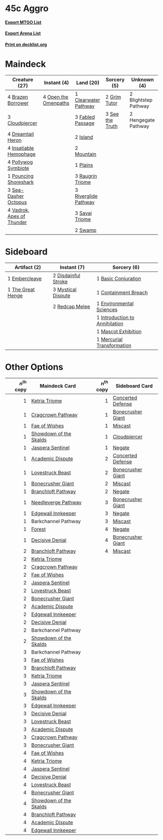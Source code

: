 # 45c Aggro

#### [Export MTGO List](../collection/45c%20Aggro/45c%20Aggro.txt)
#### [Export Arena List](../collection/45c%20Aggro/45c%20Aggro_arena.txt)
#### [Print on decklist.org](http://decklist.org/?deckmain=2%09Blightstep%20Pathway%0A4%09Brazen%20Borrower%0A1%09Clearwater%20Pathway%0A3%09Cloudpiercer%0A4%09Dreamtail%20Heron%0A3%09Fabled%20Passage%0A2%09Grim%20Tutor%0A2%09Hengegate%20Pathway%0A4%09Insatiable%20Hemophage%0A2%09Island%0A2%09Mountain%0A4%09Open%20the%20Omenpaths%0A1%09Plains%0A4%09Pollywog%20Symbiote%0A1%09Pouncing%20Shoreshark%0A3%09Raugrin%20Triome%0A3%09Riverglide%20Pathway%0A3%09Savai%20Triome%0A3%09Sea-Dasher%20Octopus%0A3%09See%20the%20Truth%0A2%09Swamp%0A4%09Vadrok,%20Apex%20of%20Thunder&deckside=1%09Basic%20Conjuration%0A1%09Containment%20Breach%0A2%09Disdainful%20Stroke%0A1%09Embercleave%0A1%09Environmental%20Sciences%0A1%09Introduction%20to%20Annihilation%0A1%09Mascot%20Exhibition%0A1%09Mercurial%20Transformation%0A3%09Mystical%20Dispute%0A2%09Redcap%20Melee%0A1%09The%20Great%20Henge)
# Maindeck

|                                           Creature (27)                                            |                                          Instant (4)                                          |                                           Land (20)                                           |                                       Sorcery (5)                                        |    Unknown (4)     |
|----------------------------------------------------------------------------------------------------|-----------------------------------------------------------------------------------------------|-----------------------------------------------------------------------------------------------|------------------------------------------------------------------------------------------|--------------------|
|4 [Brazen Borrower](http://gatherer.wizards.com/Pages/Card/Details.aspx?multiverseid=473001)        |4 [Open the Omenpaths](http://gatherer.wizards.com/Pages/Card/Details.aspx?multiverseid=503755)|1 [Clearwater Pathway](http://gatherer.wizards.com/Pages/Card/Details.aspx?multiverseid=491913)|2 [Grim Tutor](http://gatherer.wizards.com/Pages/Card/Details.aspx?multiverseid=201409)   |2 Blightstep Pathway|
|3 [Cloudpiercer](http://gatherer.wizards.com/Pages/Card/Details.aspx?multiverseid=479632)           |                                                                                               |3 [Fabled Passage](http://gatherer.wizards.com/Pages/Card/Details.aspx?multiverseid=473206)    |3 [See the Truth](http://gatherer.wizards.com/Pages/Card/Details.aspx?multiverseid=488251)|2 Hengegate Pathway |
|4 [Dreamtail Heron](http://gatherer.wizards.com/Pages/Card/Details.aspx?multiverseid=479567)        |                                                                                               |2 [Island](http://gatherer.wizards.com/Pages/Card/Details.aspx?multiverseid=439857)            |                                                                                          |                    |
|4 [Insatiable Hemophage](http://gatherer.wizards.com/Pages/Card/Details.aspx?multiverseid=479613)   |                                                                                               |2 [Mountain](http://gatherer.wizards.com/Pages/Card/Details.aspx?multiverseid=439859)          |                                                                                          |                    |
|4 [Pollywog Symbiote](http://gatherer.wizards.com/Pages/Card/Details.aspx?multiverseid=482372)      |                                                                                               |1 [Plains](http://gatherer.wizards.com/Pages/Card/Details.aspx?multiverseid=439856)            |                                                                                          |                    |
|1 [Pouncing Shoreshark](http://gatherer.wizards.com/Pages/Card/Details.aspx?multiverseid=479584)    |                                                                                               |3 [Raugrin Triome](http://gatherer.wizards.com/Pages/Card/Details.aspx?multiverseid=479771)    |                                                                                          |                    |
|3 [Sea-Dasher Octopus](http://gatherer.wizards.com/Pages/Card/Details.aspx?multiverseid=479586)     |                                                                                               |3 [Riverglide Pathway](http://gatherer.wizards.com/Pages/Card/Details.aspx?multiverseid=491920)|                                                                                          |                    |
|4 [Vadrok, Apex of Thunder](http://gatherer.wizards.com/Pages/Card/Details.aspx?multiverseid=479734)|                                                                                               |3 [Savai Triome](http://gatherer.wizards.com/Pages/Card/Details.aspx?multiverseid=479773)      |                                                                                          |                    |
|                                                                                                    |                                                                                               |2 [Swamp](http://gatherer.wizards.com/Pages/Card/Details.aspx?multiverseid=439858)             |                                                                                          |                    |


# Sideboard

|                                        Artifact (2)                                        |                                         Instant (7)                                          |                                               Sorcery (6)                                               |
|--------------------------------------------------------------------------------------------|----------------------------------------------------------------------------------------------|---------------------------------------------------------------------------------------------------------|
|1 [Embercleave](http://gatherer.wizards.com/Pages/Card/Details.aspx?multiverseid=473082)    |2 [Disdainful Stroke](http://gatherer.wizards.com/Pages/Card/Details.aspx?multiverseid=420705)|1 [Basic Conjuration](http://gatherer.wizards.com/Pages/Card/Details.aspx?multiverseid=513597)           |
|1 [The Great Henge](http://gatherer.wizards.com/Pages/Card/Details.aspx?multiverseid=473123)|3 [Mystical Dispute](http://gatherer.wizards.com/Pages/Card/Details.aspx?multiverseid=473020) |1 [Containment Breach](http://gatherer.wizards.com/Pages/Card/Details.aspx?multiverseid=513602)          |
|                                                                                            |2 [Redcap Melee](http://gatherer.wizards.com/Pages/Card/Details.aspx?multiverseid=473097)     |1 [Environmental Sciences](http://gatherer.wizards.com/Pages/Card/Details.aspx?multiverseid=513477)      |
|                                                                                            |                                                                                              |1 [Introduction to Annihilation](http://gatherer.wizards.com/Pages/Card/Details.aspx?multiverseid=513479)|
|                                                                                            |                                                                                              |1 [Mascot Exhibition](http://gatherer.wizards.com/Pages/Card/Details.aspx?multiverseid=513481)           |
|                                                                                            |                                                                                              |1 [Mercurial Transformation](http://gatherer.wizards.com/Pages/Card/Details.aspx?multiverseid=513524)    |


# Other Options

|*n*<sup>th</sup> copy|                                          Maindeck Card                                          |*n*<sup>th</sup> copy|                                       Sideboard Card                                       |
|--------------------:|-------------------------------------------------------------------------------------------------|--------------------:|--------------------------------------------------------------------------------------------|
|                    1|[Ketria Triome](http://gatherer.wizards.com/Pages/Card/Details.aspx?multiverseid=479770)         |                    1|[Concerted Defense](http://gatherer.wizards.com/Pages/Card/Details.aspx?multiverseid=491680)|
|                    1|[Cragcrown Pathway](http://gatherer.wizards.com/Pages/Card/Details.aspx?multiverseid=491915)     |                    1|[Bonecrusher Giant](http://gatherer.wizards.com/Pages/Card/Details.aspx?multiverseid=473077)|
|                    1|[Fae of Wishes](http://gatherer.wizards.com/Pages/Card/Details.aspx?multiverseid=473006)         |                    1|[Miscast](http://gatherer.wizards.com/Pages/Card/Details.aspx?multiverseid=485380)          |
|                    1|[Showdown of the Skalds](http://gatherer.wizards.com/Pages/Card/Details.aspx?multiverseid=503845)|                    1|[Cloudpiercer](http://gatherer.wizards.com/Pages/Card/Details.aspx?multiverseid=479632)     |
|                    1|[Jaspera Sentinel](http://gatherer.wizards.com/Pages/Card/Details.aspx?multiverseid=503792)      |                    1|[Negate](http://gatherer.wizards.com/Pages/Card/Details.aspx?multiverseid=423707)           |
|                    1|[Academic Dispute](http://gatherer.wizards.com/Pages/Card/Details.aspx?multiverseid=513568)      |                    2|[Concerted Defense](http://gatherer.wizards.com/Pages/Card/Details.aspx?multiverseid=491680)|
|                    1|[Lovestruck Beast](http://gatherer.wizards.com/Pages/Card/Details.aspx?multiverseid=473127)      |                    2|[Bonecrusher Giant](http://gatherer.wizards.com/Pages/Card/Details.aspx?multiverseid=473077)|
|                    1|[Bonecrusher Giant](http://gatherer.wizards.com/Pages/Card/Details.aspx?multiverseid=473077)     |                    2|[Miscast](http://gatherer.wizards.com/Pages/Card/Details.aspx?multiverseid=485380)          |
|                    1|[Branchloft Pathway](http://gatherer.wizards.com/Pages/Card/Details.aspx?multiverseid=491909)    |                    2|[Negate](http://gatherer.wizards.com/Pages/Card/Details.aspx?multiverseid=423707)           |
|                    1|[Needleverge Pathway](http://gatherer.wizards.com/Pages/Card/Details.aspx?multiverseid=491918)   |                    3|[Bonecrusher Giant](http://gatherer.wizards.com/Pages/Card/Details.aspx?multiverseid=473077)|
|                    1|[Edgewall Innkeeper](http://gatherer.wizards.com/Pages/Card/Details.aspx?multiverseid=473113)    |                    3|[Negate](http://gatherer.wizards.com/Pages/Card/Details.aspx?multiverseid=423707)           |
|                    1|Barkchannel Pathway                                                                              |                    3|[Miscast](http://gatherer.wizards.com/Pages/Card/Details.aspx?multiverseid=485380)          |
|                    1|[Forest](http://gatherer.wizards.com/Pages/Card/Details.aspx?multiverseid=439860)                |                    4|[Negate](http://gatherer.wizards.com/Pages/Card/Details.aspx?multiverseid=423707)           |
|                    1|[Decisive Denial](http://gatherer.wizards.com/Pages/Card/Details.aspx?multiverseid=513669)       |                    4|[Bonecrusher Giant](http://gatherer.wizards.com/Pages/Card/Details.aspx?multiverseid=473077)|
|                    2|[Branchloft Pathway](http://gatherer.wizards.com/Pages/Card/Details.aspx?multiverseid=491909)    |                    4|[Miscast](http://gatherer.wizards.com/Pages/Card/Details.aspx?multiverseid=485380)          |
|                    2|[Ketria Triome](http://gatherer.wizards.com/Pages/Card/Details.aspx?multiverseid=479770)         |                     |                                                                                            |
|                    2|[Cragcrown Pathway](http://gatherer.wizards.com/Pages/Card/Details.aspx?multiverseid=491915)     |                     |                                                                                            |
|                    2|[Fae of Wishes](http://gatherer.wizards.com/Pages/Card/Details.aspx?multiverseid=473006)         |                     |                                                                                            |
|                    2|[Jaspera Sentinel](http://gatherer.wizards.com/Pages/Card/Details.aspx?multiverseid=503792)      |                     |                                                                                            |
|                    2|[Lovestruck Beast](http://gatherer.wizards.com/Pages/Card/Details.aspx?multiverseid=473127)      |                     |                                                                                            |
|                    2|[Bonecrusher Giant](http://gatherer.wizards.com/Pages/Card/Details.aspx?multiverseid=473077)     |                     |                                                                                            |
|                    2|[Academic Dispute](http://gatherer.wizards.com/Pages/Card/Details.aspx?multiverseid=513568)      |                     |                                                                                            |
|                    2|[Edgewall Innkeeper](http://gatherer.wizards.com/Pages/Card/Details.aspx?multiverseid=473113)    |                     |                                                                                            |
|                    2|[Decisive Denial](http://gatherer.wizards.com/Pages/Card/Details.aspx?multiverseid=513669)       |                     |                                                                                            |
|                    2|Barkchannel Pathway                                                                              |                     |                                                                                            |
|                    2|[Showdown of the Skalds](http://gatherer.wizards.com/Pages/Card/Details.aspx?multiverseid=503845)|                     |                                                                                            |
|                    3|Barkchannel Pathway                                                                              |                     |                                                                                            |
|                    3|[Fae of Wishes](http://gatherer.wizards.com/Pages/Card/Details.aspx?multiverseid=473006)         |                     |                                                                                            |
|                    3|[Branchloft Pathway](http://gatherer.wizards.com/Pages/Card/Details.aspx?multiverseid=491909)    |                     |                                                                                            |
|                    3|[Ketria Triome](http://gatherer.wizards.com/Pages/Card/Details.aspx?multiverseid=479770)         |                     |                                                                                            |
|                    3|[Jaspera Sentinel](http://gatherer.wizards.com/Pages/Card/Details.aspx?multiverseid=503792)      |                     |                                                                                            |
|                    3|[Showdown of the Skalds](http://gatherer.wizards.com/Pages/Card/Details.aspx?multiverseid=503845)|                     |                                                                                            |
|                    3|[Edgewall Innkeeper](http://gatherer.wizards.com/Pages/Card/Details.aspx?multiverseid=473113)    |                     |                                                                                            |
|                    3|[Decisive Denial](http://gatherer.wizards.com/Pages/Card/Details.aspx?multiverseid=513669)       |                     |                                                                                            |
|                    3|[Lovestruck Beast](http://gatherer.wizards.com/Pages/Card/Details.aspx?multiverseid=473127)      |                     |                                                                                            |
|                    3|[Academic Dispute](http://gatherer.wizards.com/Pages/Card/Details.aspx?multiverseid=513568)      |                     |                                                                                            |
|                    3|[Cragcrown Pathway](http://gatherer.wizards.com/Pages/Card/Details.aspx?multiverseid=491915)     |                     |                                                                                            |
|                    3|[Bonecrusher Giant](http://gatherer.wizards.com/Pages/Card/Details.aspx?multiverseid=473077)     |                     |                                                                                            |
|                    4|[Fae of Wishes](http://gatherer.wizards.com/Pages/Card/Details.aspx?multiverseid=473006)         |                     |                                                                                            |
|                    4|[Ketria Triome](http://gatherer.wizards.com/Pages/Card/Details.aspx?multiverseid=479770)         |                     |                                                                                            |
|                    4|[Jaspera Sentinel](http://gatherer.wizards.com/Pages/Card/Details.aspx?multiverseid=503792)      |                     |                                                                                            |
|                    4|[Decisive Denial](http://gatherer.wizards.com/Pages/Card/Details.aspx?multiverseid=513669)       |                     |                                                                                            |
|                    4|[Lovestruck Beast](http://gatherer.wizards.com/Pages/Card/Details.aspx?multiverseid=473127)      |                     |                                                                                            |
|                    4|[Bonecrusher Giant](http://gatherer.wizards.com/Pages/Card/Details.aspx?multiverseid=473077)     |                     |                                                                                            |
|                    4|[Showdown of the Skalds](http://gatherer.wizards.com/Pages/Card/Details.aspx?multiverseid=503845)|                     |                                                                                            |
|                    4|[Branchloft Pathway](http://gatherer.wizards.com/Pages/Card/Details.aspx?multiverseid=491909)    |                     |                                                                                            |
|                    4|[Academic Dispute](http://gatherer.wizards.com/Pages/Card/Details.aspx?multiverseid=513568)      |                     |                                                                                            |
|                    4|[Edgewall Innkeeper](http://gatherer.wizards.com/Pages/Card/Details.aspx?multiverseid=473113)    |                     |                                                                                            |

